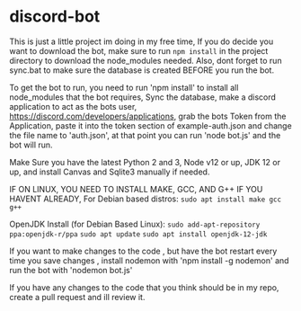 # discord-bot

This is just a little project im doing in my free time, 
If you do decide you want to download the bot, make sure
to run `npm install` in the project directory to download
the node_modules needed. Also, dont forget to run sync.bat to make
sure the database is created BEFORE you run the bot.

To get the bot to run, you need to run 'npm install' to install 
all node_modules that the bot requires, Sync the database, 
make a discord application to act as the bots user, 
https://discord.com/developers/applications,
grab the bots Token from the Application,
paste it into the token section of example-auth.json
and change the file name to 'auth.json', at that point you 
can run 'node bot.js' and the bot will run.

Make Sure you have the latest Python 2 and 3, Node v12 or up,
JDK 12 or up, and install Canvas and Sqlite3 manually if needed.

IF ON LINUX, YOU NEED TO INSTALL MAKE, GCC, AND G++ IF YOU HAVENT
ALREADY, For Debian based distros: `sudo apt install make gcc g++`

OpenJDK Install (for Debian Based Linux):
`sudo add-apt-repository ppa:openjdk-r/ppa`
`sudo apt update`
`sudo apt install openjdk-12-jdk`


If you want to make changes to the code , but have the bot 
restart every time you save changes , install nodemon with
'npm install -g nodemon' and run the bot with 'nodemon bot.js'

If you have any changes to the code that you think should be 
in my repo, create a pull request and ill review it.